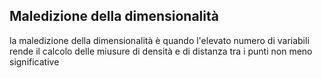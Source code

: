 ## Maledizione della dimensionalità

la maledizione della dimensionalità è quando l'elevato numero di 
variabili rende il calcolo delle miusure di densità e di distanza
tra i punti non meno significative